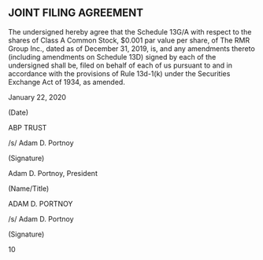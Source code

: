 ## JOINT FILING AGREEMENT

The undersigned hereby agree that the Schedule 13G/A with respect to the shares of Class A Common Stock, $0.001 par value per share, of The RMR Group Inc., dated as of December 31, 2019, is, and any amendments thereto (including amendments on Schedule 13D) signed by each of the undersigned shall be, filed on behalf of each of us pursuant to and in accordance with the provisions of Rule 13d-1(k) under the Securities Exchange Act of 1934, as amended.

January 22, 2020

(Date)

ABP TRUST

/s/ Adam D. Portnoy

(Signature)

Adam D. Portnoy, President

(Name/Title)

ADAM D. PORTNOY

/s/ Adam D. Portnoy

(Signature)

10